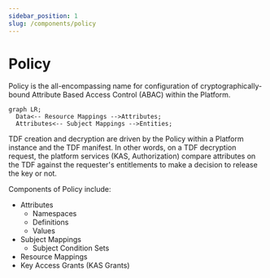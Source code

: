 ```yaml
---
sidebar_position: 1
slug: /components/policy
---
```

# Policy

Policy is the all-encompassing name for configuration of cryptographically-bound Attribute Based Access Control (ABAC) within the Platform.

```mermaid
graph LR;
  Data<-- Resource Mappings -->Attributes;
  Attributes<-- Subject Mappings -->Entities;
```

TDF creation and decryption are driven by the Policy within a Platform instance and the TDF manifest. In other words, on a TDF decryption request, the platform services (KAS, Authorization) compare attributes on the TDF against the requester's entitlements to make a decision to release the key or not.

Components of Policy include:

- Attributes
  - Namespaces
  - Definitions
  - Values
- Subject Mappings
  - Subject Condition Sets
- Resource Mappings
- Key Access Grants (KAS Grants)
